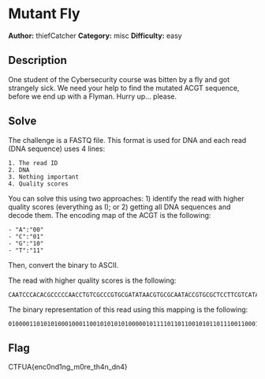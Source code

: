 # Mutant Fly

**Author:** thiefCatcher
**Category:** misc
**Difficulty:** easy

## Description

One student of the Cybersecurity course was bitten by a fly and got strangely sick.
We need your help to find the mutated ACGT sequence, before we end up with a Flyman.
Hurry up... please.


## Solve

The challenge is a FASTQ file. This format is used for DNA and each read (DNA sequence) uses 4 lines:

	1. The read ID
	2. DNA
	3. Nothing important
	4. Quality scores

You can solve this using two approaches: 1) identify the read with higher quality scores (everything as I); or 2) getting all DNA sequences and decode them. The encoding map of the ACGT is the following:

	- "A":"00"
	- "C":"01"
	- "G":"10"
	- "T":"11"
  
Then, convert the binary to ASCII.

The read with higher quality scores is the following:
```
CAATCCCACACGCCCCCAACCTGTCGCCCGTGCGATATAACGTGCGCAATACCGTGCGCTCCTTCGTCATAACTAGCGCCCCTTCTCACGGAATCACGTGCCTTCGCACGTGATCACTTC
```

The binary representation of this read using this mapping is the following:
```
010000110101010001000110010101010100000101111011011001010110111001100011001100000110111001100100001100010110111001100111010111110110110100110000011100100110010101011111011101000110100000110100011011100101111101100100011011100011010001111101
```

## Flag

CTFUA{enc0nd1ng_m0re_th4n_dn4}
